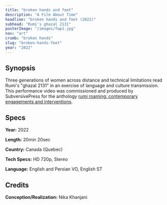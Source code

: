 ```yaml
---
title: "broken hands and feet"
description: "A Film About Time"
headline: "broken hands and feet (2022)"
subhead: "Rumi's ghazal 2131"
posterImage: "/images/fwp1.jpg"
nav: "art"
crumb: "broken hands"
slug: "broken-hands-feet"
year: "2022"
---
```


## Synopsis

Three generations of women across distance and technical limitations read Rumi's "ghazal 2131" in an exercise of language and culture transmission. This performance video was commissioned and produced by SubversivePress for the anthology [rumi roaming: contemporary engagements and interventions](https://guernicaeditions.com/products/rumi-roaming).

## Specs

**Year:** 2022

**Length:** 20min 20sec

**Country:** Canada (Quebec)

**Tech Specs:** HD 720p, Stereo

**Language:** English and Persian VO, English ST

## Credits

**Conception/Realization:** Nika Khanjani

